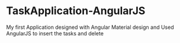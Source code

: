 # TaskApplication-AngularJS
My first Application designed with Angular Material design and Used AngularJS to insert the tasks and delete
